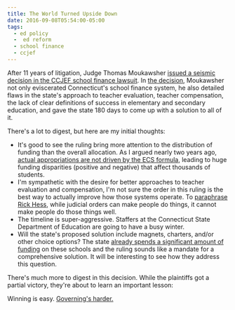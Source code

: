 ```yaml
---
title: The World Turned Upside Down
date: 2016-09-08T05:54:00-05:00
tags: 
  - ed policy
  -  ed reform
  - school finance
  - ccjef
---
```


After 11 years of litigation, Judge Thomas Moukawsher [issued a seismic decision in the CCJEF school finance lawsuit](http://ctmirror.org/2016/09/07/judge-strikes-down-state-education-aid-choices-as-irrational/). In [the decision](http://www.jud.ct.gov/CCJEFvRell.pdf), Moukawsher not only eviscerated Connecticut's school finance system, he also detailed flaws in the state's approach to teacher evaluation, teacher compensation, the lack of clear definitions of success in elementary and secondary education, and gave the state 180 days to come up with a solution to all of it. 

There's a lot to digest, but here are my initial thoughts:

  - It's good to see the ruling bring more attention to the distribution of funding than the overall allocation. As I argued nearly two years ago, [actual appropriations are not driven by the ECS formula](http://alspur.com/athoughtexperiment/), leading to huge funding disparities (positive and negative) that affect thousands of students.
  - I'm sympathetic with the desire for better approaches to teacher evaluation and compensation, I'm not sure the order in this ruling is the best way to actually improve how those systems operate. To [paraphrase Rick Hess](http://www.nationalaffairs.com/publications/detail/the-missing-half-of-school-reform), while judicial orders can make people do things, it cannot make people do those things well.
  - The timeline is super-aggressive. Staffers at the Connecticut State Department of Education are going to have a busy winter.
  - Will the state's proposed solution include magnets, charters, and/or other choice options? The state [already spends a significant amount of funding](http://alspur.com/outdated-funding-systems/) on these schools and the ruling sounds like a mandate for a comprehensive solution. It will be interesting to see how they address this question. 

There's much more to digest in this decision. While the plaintiffs got a partial victory, they're about to learn an important lesson:

Winning is easy. [Governing's harder.](http://genius.com/7856447)